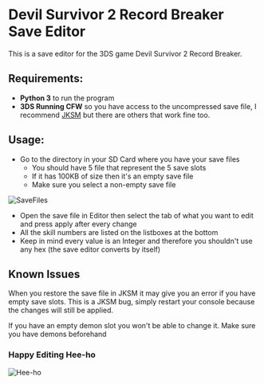 # Devil Survivor 2 Record Breaker Save Editor
This is a save editor for the 3DS game Devil Survivor 2 Record Breaker.

## Requirements:
* **Python 3** to run the program
* **3DS Running CFW** so you have access to the uncompressed save file, I recommend [JKSM](https://github.com/J-D-K/JKSM) but there are others that work fine too.

## Usage:
* Go to the directory in your SD Card where you have your save files
    * You should have 5 file that represent the 5 save slots
    * If it has 100KB of size then it's an empty save file
    * Make sure you select a non-empty save file
    
![SaveFiles](https://github.com/XxArcaiCxX/DeSu2SE/blob/main/media/DeSu2Savefiles.png?raw=true)

* Open the save file in Editor then select the tab of what you want to edit and press apply after every change
* All the skill numbers are listed on the listboxes at the bottom
* Keep in mind every value is an Integer and therefore you shouldn't use any hex (the save editor converts by itself)

## Known Issues
When you restore the save file in JKSM it may give you an error if you have empty save slots.
This is a JKSM bug, simply restart your console because the changes will still be applied. 

If you have an empty demon slot you won't be able to change it. Make sure you have demons beforehand

### Happy Editing Hee-ho
![Hee-ho](https://external-content.duckduckgo.com/iu/?u=https%3A%2F%2Fimages-wixmp-ed30a86b8c4ca887773594c2.wixmp.com%2Ff%2Fd61d9068-1085-4f27-a191-a45c02e6c921%2Fd7ma2n6-db03afbd-0542-4ec9-9865-4938866b280d.png%2Fv1%2Ffill%2Fw_205%2Ch_200%2Cstrp%2Fjack_frost_he_ho_by_flaremor_d7ma2n6-200h.png%3Ftoken%3DeyJ0eXAiOiJKV1QiLCJhbGciOiJIUzI1NiJ9.eyJzdWIiOiJ1cm46YXBwOjdlMGQxODg5ODIyNjQzNzNhNWYwZDQxNWVhMGQyNmUwIiwiaXNzIjoidXJuOmFwcDo3ZTBkMTg4OTgyMjY0MzczYTVmMGQ0MTVlYTBkMjZlMCIsIm9iaiI6W1t7ImhlaWdodCI6Ijw9MzkyIiwicGF0aCI6IlwvZlwvZDYxZDkwNjgtMTA4NS00ZjI3LWExOTEtYTQ1YzAyZTZjOTIxXC9kN21hMm42LWRiMDNhZmJkLTA1NDItNGVjOS05ODY1LTQ5Mzg4NjZiMjgwZC5wbmciLCJ3aWR0aCI6Ijw9NDAxIn1dXSwiYXVkIjpbInVybjpzZXJ2aWNlOmltYWdlLm9wZXJhdGlvbnMiXX0.JBZM-ah-oZOSKpB0m8dr4V-4DxCn7uhMa39bRHUuRwA&f=1&nofb=1)
